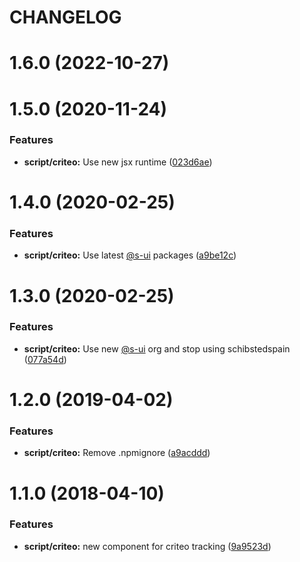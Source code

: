 # CHANGELOG

# 1.6.0 (2022-10-27)



# 1.5.0 (2020-11-24)


### Features

* **script/criteo:** Use new jsx runtime ([023d6ae](https://github.com/SUI-Components/adevinta-spain-components/commit/023d6ae6a781e4488d0b25072c31cb32e408912d))



# 1.4.0 (2020-02-25)


### Features

* **script/criteo:** Use latest [@s-ui](https://github.com/s-ui) packages ([a9be12c](https://github.com/SUI-Components/adevinta-spain-components/commit/a9be12c37f865d5b3559deee239c85327a141e86))



# 1.3.0 (2020-02-25)


### Features

* **script/criteo:** Use new [@s-ui](https://github.com/s-ui) org and stop using schibstedspain ([077a54d](https://github.com/SUI-Components/adevinta-spain-components/commit/077a54d103d228efa85951818e6cf3df7237501f))



# 1.2.0 (2019-04-02)


### Features

* **script/criteo:** Remove .npmignore ([a9acddd](https://github.com/SUI-Components/adevinta-spain-components/commit/a9acddd8d42e33db4e17789858970287986c7b5f))



# 1.1.0 (2018-04-10)


### Features

* **script/criteo:** new component for criteo tracking ([9a9523d](https://github.com/SUI-Components/adevinta-spain-components/commit/9a9523d84759d012161cbdceb8e7a9346683eac8))



